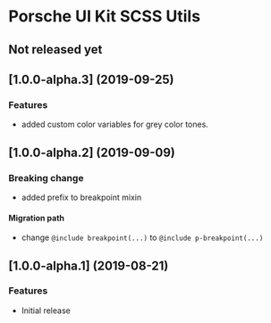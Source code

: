 # Porsche UI Kit SCSS Utils

## Not released yet


## [1.0.0-alpha.3] (2019-09-25)

### Features
* added custom color variables for grey color tones.


## [1.0.0-alpha.2] (2019-09-09)

### Breaking change
* added prefix to breakpoint mixin

#### Migration path
* change `@include breakpoint(...)` to `@include p-breakpoint(...)`


## [1.0.0-alpha.1] (2019-08-21)

### Features

* Initial release